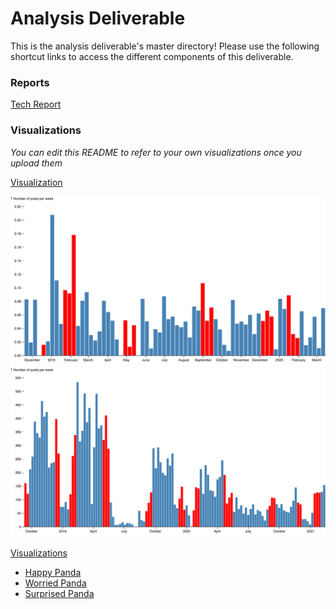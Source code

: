 # Analysis Deliverable

This is the analysis deliverable's master directory! Please use the following shortcut links to access the different components of this deliverable.

### Reports

[Tech Report](tech_report/)

### Visualizations

_You can edit this README to refer to your own visualizations once you upload them_

[Visualization](https://observablehq.com/d/895d906319d6b5d6)

![Graph PNG](visualizations/db-chart.png)
![Graph PNG](visualizations/bba-chart.png)

[Visualizations](visualizations)

- [Happy Panda](visualizations/figure_1.jpg)
- [Worried Panda](visualizations/figure_2.jpg)
- [Surprised Panda](visualizations/figure_3.jpg)
